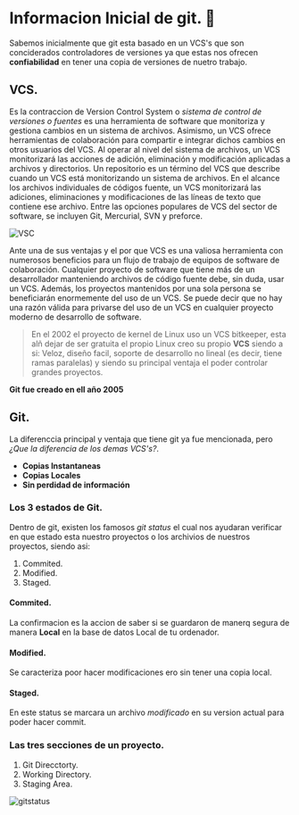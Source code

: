 # Informacion Inicial de git. 🌿

Sabemos inicialmente que git esta basado en un VCS's que son conciderados controladores de versiones ya que estas nos ofrecen **confiabilidad** en tener una copia de versiones de nuetro trabajo.

## VCS.

Es la contraccion de Version Control System o *sistema de control de versiones o fuentes* es una herramienta de software que monitoriza y gestiona cambios en un sistema de archivos. Asimismo, un VCS ofrece herramientas de colaboración para compartir e integrar dichos cambios en otros usuarios del VCS. Al operar al nivel del sistema de archivos, un VCS monitorizará las acciones de adición, eliminación y modificación aplicadas a archivos y directorios. Un repositorio es un término del VCS que describe cuando un VCS está monitorizando un sistema de archivos. En el alcance los archivos individuales de códigos fuente, un VCS monitorizará las adiciones, eliminaciones y modificaciones de las líneas de texto que contiene ese archivo. Entre las opciones populares de VCS del sector de software, se incluyen Git, Mercurial, SVN y preforce.

![VSC](https://external-content.duckduckgo.com/iu/?u=https%3A%2F%2Fwww.nettix.com.pe%2Fwp-content%2Fuploads%2F2020%2F02%2Fimg-1024x511.png&f=1&nofb=1)

Ante una de sus ventajas y el por que VCS es una valiosa herramienta con numerosos beneficios para un flujo de trabajo de equipos de software de colaboración. Cualquier proyecto de software que tiene más de un desarrollador manteniendo archivos de código fuente debe, sin duda, usar un VCS. Además, los proyectos mantenidos por una sola persona se beneficiarán enormemente del uso de un VCS. Se puede decir que no hay una razón válida para privarse del uso de un VCS en cualquier proyecto moderno de desarrollo de software.

> En el 2002 el proyecto de kernel de Linux uso un VCS bitkeeper, esta alñ dejar de ser gratuita el propio Linux creo su propio **VCS** siendo a si: Veloz, diseño facil, soporte de desarrollo no lineal (es decir, tiene ramas paralelas) y siendo su principal ventaja el poder controlar grandes proyectos.

**Git fue creado en ell año 2005**

## Git.

La diferenccia principal y ventaja que tiene git ya fue mencionada, pero *¿Que la diferencia de los demas VCS's?*.

- **Copias Instantaneas**
- **Copias Locales**
- **Sin perdidad de información**

### Los 3 estados de Git.

Dentro de git, existen los famosos *git status* el cual nos ayudaran verificar en que estado esta nuestro proyectos o los archivios de nuestros proyectos, siendo asi:

1. Commited.
2. Modified.
3. Staged.

#### Commited.

La confirmacion es la accion de saber si se guardaron de manerq segura de manera **Local** en la base de datos Local de tu ordenador.

#### Modified.

Se caracteriza poor hacer modificaciones ero sin tener una copia local.

#### Staged.

En este status se marcara un archivo *modificado* en su version actual para poder hacer commit.

### Las tres secciones de un proyecto.

1. Git Direcctorty.
2. Working Directory.
3. Staging Area.

![gitstatus](https://4.bp.blogspot.com/-NsYr3_xW1fY/XAAM0tHy3AI/AAAAAAAAAXY/GlZypaQO1cYSK97ATBBErCl8L_5uvE2VgCLcBGAs/s1600/Estados-git.png)
